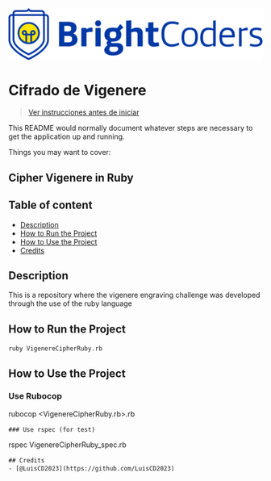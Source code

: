 ![BrightCoders Logo](img/logo.png)

# Cifrado de Vigenere

> [Ver instrucciones antes de iniciar](./instructions.md)

This README would normally document whatever steps are necessary to get the application up and running.

Things you may want to cover:

## Cipher Vigenere in Ruby
## Table of content
  - [Description](#Description)
  - [How to Run the Project](#How-to-Run-the-Project)
  - [How to Use the Project](#How-to-Use-the-Project)
  - [Credits](#Credits)

## Description
This is a repository where the vigenere engraving challenge was developed through the use of the ruby language

## How to Run the Project
```
ruby VigenereCipherRuby.rb
```

## How to Use the Project
### Use Rubocop
rubocop <VigenereCipherRuby.rb>.rb
```
### Use rspec (for test)
```
rspec VigenereCipherRuby_spec.rb
```
## Credits
- [@LuisCD2023](https://github.com/LuisCD2023)
